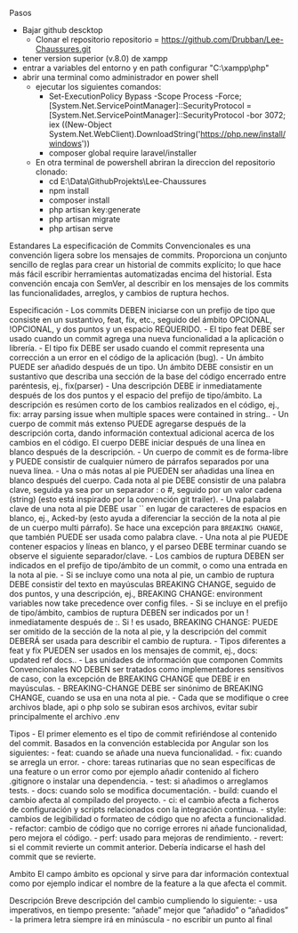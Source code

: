 Pasos

- Bajar github descktop
    - Clonar el repositorio repositorio = https://github.com/Drubban/Lee-Chaussures.git
- tener version superior (v.8.0) de xampp
- entrar a variables del entorno y en path configurar "C:\xampp\php\"
- abrir una terminal como administrador en power shell 
    - ejecutar los siguientes comandos:
        - Set-ExecutionPolicy Bypass -Scope Process -Force; [System.Net.ServicePointManager]::SecurityProtocol = [System.Net.ServicePointManager]::SecurityProtocol -bor 3072; iex ((New-Object System.Net.WebClient).DownloadString('https://php.new/install/windows'))
        - composer global require laravel/installer
    - En otra terminal de powershell abriran la direccion del repositorio clonado:
        - cd E:\Data\GithubProjekts\Lee-Chaussures
        - npm install
        - composer install 
        - php artisan key:generate
        - php artisan migrate
        - php artisan serve


Estandares
    La especificación de Commits Convencionales es una convención ligera sobre los mensajes de commits. Proporciona un conjunto sencillo de reglas para crear un historial de commits explícito; lo que hace más fácil escribir herramientas automatizadas encima del historial. Esta convención encaja con SemVer, al describir en los mensajes de los commits las funcionalidades, arreglos, y cambios de ruptura hechos.

Especificación
    - Los commits DEBEN iniciarse con un prefijo de tipo que consiste en un sustantivo, feat, fix, etc., seguido del ámbito OPCIONAL, !OPCIONAL, y dos puntos y un espacio REQUERIDO.
    - El tipo feat DEBE ser usado cuando un commit agrega una nueva funcionalidad a la aplicación o librería.
    - El tipo fix DEBE ser usado cuando el commit representa una corrección a un error en el código de la aplicación (bug).
    - Un ámbito PUEDE ser añadido después de un tipo. Un ámbito DEBE consistir en un sustantivo que describa una sección de la base del código encerrado entre paréntesis, ej., fix(parser)
    - Una descripción DEBE ir inmediatamente después de los dos puntos y el espacio del prefijo de tipo/ámbito. La descripción es resúmen corto de los cambios realizados en el código, ej., fix: array parsing issue when multiple spaces were contained in string..
    - Un cuerpo de commit más extenso PUEDE agregarse después de la descripción corta, dando información contextual adicional acerca de los cambios en el código. El cuerpo DEBE iniciar después de una línea en blanco después de la descripción.
    - Un cuerpo de commit es de forma-libre y PUEDE consistir de cualquier número de párrafos separados por una nueva línea.
    - Una o más notas al pie PUEDEN ser añadidas una línea en blanco después del cuerpo. Cada nota al pie DEBE consistir de una palabra clave, seguida ya sea por un separador :<espacio> o <espacio>#, seguido por un valor cadena (string) (esto está inspirado por la convención git trailer).
    - Una palabra clave de una nota al pie DEBE usar `` en lugar de caracteres de espacios en blanco, ej., Acked-by (esto ayuda a diferenciar la sección de la nota al pie de un cuerpo multi párrafo). Se hace una excepción para `BREAKING CHANGE`, que también PUEDE ser usada como palabra clave.
    - Una nota al pie PUEDE contener espacios y líneas en blanco, y el parseo DEBE terminar cuando se observe el siguiente separador/clave.
    - Los cambios de ruptura DEBEN ser indicados en el prefijo de tipo/ámbito de un commit, o como una entrada en la nota al pie.
    - Si se incluye como una nota al pie, un cambio de ruptura DEBE consistir del texto en mayúsculas BREAKING CHANGE, seguido de dos puntos, y una descripción, ej., BREAKING CHANGE: environment variables now take precedence over config files.
    - Si se incluye en el prefijo de tipo/ámbito, cambios de ruptura DEBEN ser indicados por un ! inmediatamente después de :. Si ! es usado, BREAKING CHANGE: PUEDE ser omitido de la sección de la nota al pie, y la descripción del commit DEBERÁ ser usada para describir el cambio de ruptura.
    - Tipos diferentes a feat y fix PUEDEN ser usados en los mensajes de commit, ej., docs: updated ref docs..
    - Las unidades de información que componen Commits Convencionales NO DEBEN ser tratados como implementadores sensitivos de caso, con la excepción de BREAKING CHANGE que DEBE ir en mayúsculas.
    - BREAKING-CHANGE DEBE ser sinónimo de BREAKING CHANGE, cuando se usa en una nota al pie.
    - Cada que se modifique o cree archivos blade, api o php solo se subiran esos archivos, evitar subir principalmente el archivo .env


Tipos
    - El primer elemento es el tipo de commit refiriéndose al contenido del commit. Basados en la convención establecida por Angular son los siguientes:
    - feat: cuando se añade una nueva funcionalidad.
    - fix: cuando se arregla un error.
    - chore: tareas rutinarias que no sean específicas de una feature o un error como por ejemplo añadir contenido al fichero .gitignore o instalar una dependencia.
    - test: si añadimos o arreglamos tests.
    - docs: cuando solo se modifica documentación.
    - build: cuando el cambio afecta al compilado del proyecto.
    - ci: el cambio afecta a ficheros de configuración y scripts relacionados con la integración continua.
    - style: cambios de legibilidad o formateo de código que no afecta a funcionalidad.
    - refactor: cambio de código que no corrige errores ni añade funcionalidad, pero mejora el código.
    - perf: usado para mejoras de rendimiento.
    - revert: si el commit revierte un commit anterior. Debería indicarse el hash del commit que se revierte.

Ambito
    El campo ámbito es opcional y sirve para dar información contextual como por ejemplo indicar el nombre de la feature a la que afecta el commit.

Descripción
    Breve descripción del cambio cumpliendo lo siguiente:
        - usa imperativos, en tiempo presente: “añade” mejor que “añadido” o “añadidos”
        - la primera letra siempre irá en minúscula
        - no escribir un punto al final